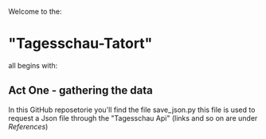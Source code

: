 Welcome to the:

# "Tagesschau-Tatort"

all begins with:

## Act One - gathering the data

In this GitHub reposetorie you'll find the file save_json.py
this file is used to request a Json file through the 
"Tagesschau Api" (links and so on are under *References*)
